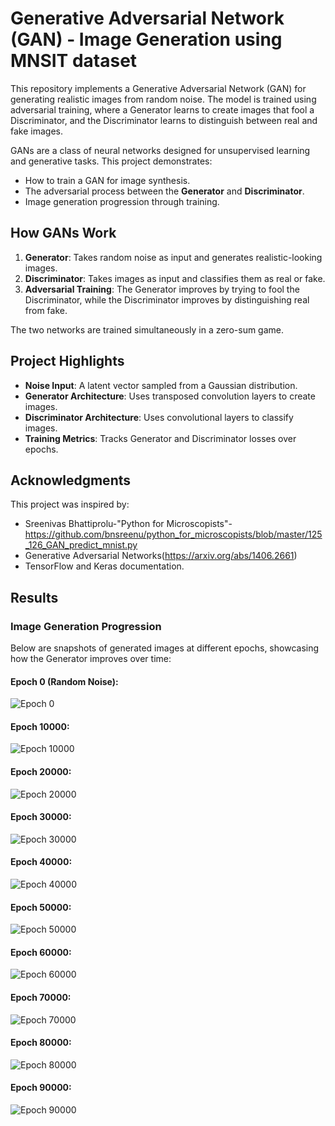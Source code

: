 # **Generative Adversarial Network (GAN) - Image Generation using MNSIT dataset**

This repository implements a Generative Adversarial Network (GAN) for generating realistic images from random noise. The model is trained using adversarial training, where a Generator learns to create images that fool a Discriminator, and the Discriminator learns to distinguish between real and fake images.

GANs are a class of neural networks designed for unsupervised learning and generative tasks. This project demonstrates:
- How to train a GAN for image synthesis.
- The adversarial process between the **Generator** and **Discriminator**.
- Image generation progression through training.

## **How GANs Work**

1. **Generator**: Takes random noise as input and generates realistic-looking images.
2. **Discriminator**: Takes images as input and classifies them as real or fake.
3. **Adversarial Training**: The Generator improves by trying to fool the Discriminator, while the Discriminator improves by distinguishing real from fake.

The two networks are trained simultaneously in a zero-sum game.

## **Project Highlights**

- **Noise Input**: A latent vector sampled from a Gaussian distribution.
- **Generator Architecture**: Uses transposed convolution layers to create images.
- **Discriminator Architecture**: Uses convolutional layers to classify images.
- **Training Metrics**: Tracks Generator and Discriminator losses over epochs.

## **Acknowledgments** 
This project was inspired by:

- Sreenivas Bhattiprolu-"Python for Microscopists"-https://github.com/bnsreenu/python_for_microscopists/blob/master/125_126_GAN_predict_mnist.py
- Generative Adversarial Networks(https://arxiv.org/abs/1406.2661)
- TensorFlow and Keras documentation.


## **Results**

### **Image Generation Progression**

Below are snapshots of generated images at different epochs, showcasing how the Generator improves over time:

#### **Epoch 0 (Random Noise):**
![Epoch 0](https://github.com/srujan-b/Gans/blob/main/ganMnsit/images/mnist_0.png)

#### **Epoch 10000:**
![Epoch 10000](https://github.com/srujan-b/Gans/blob/main/ganMnsit/images/mnist_10000.png)

#### **Epoch 20000:**
![Epoch 20000](https://github.com/srujan-b/Gans/blob/main/ganMnsit/images/mnist_20000.png)

#### **Epoch 30000:**
![Epoch 30000](https://github.com/srujan-b/Gans/blob/main/ganMnsit/images/mnist_30000.png)

#### **Epoch 40000:**
![Epoch 40000](https://github.com/srujan-b/Gans/blob/main/ganMnsit/images/mnist_40000.png)

#### **Epoch 50000:**
![Epoch 50000](https://github.com/srujan-b/Gans/blob/main/ganMnsit/images/mnist_50000.png)

#### **Epoch 60000:**
![Epoch 60000](https://github.com/srujan-b/Gans/blob/main/ganMnsit/images/mnist_60000.png)

#### **Epoch 70000:**
![Epoch 70000](https://github.com/srujan-b/Gans/blob/main/ganMnsit/images/mnist_70000.png)

#### **Epoch 80000:**
![Epoch 80000](https://github.com/srujan-b/Gans/blob/main/ganMnsit/images/mnist_80000.png)

#### **Epoch 90000:**
![Epoch 90000](https://github.com/srujan-b/Gans/blob/main/ganMnsit/images/mnist_90000.png)
